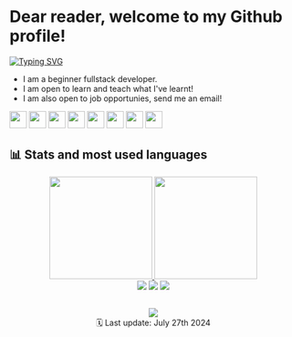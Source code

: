 # Dear reader, welcome to my Github profile!
 [![Typing SVG](https://readme-typing-svg.demolab.com?font=Fira+Code&pause=1000&color=26F70C&random=false&width=435&lines=Ol%C3%A1%2C+mundo!;Hello%2C+world!;%C2%A1Hola%2C+mundo!;%E5%93%88%E5%96%BD%E4%B8%96%E7%95%8C%EF%BC%81;%E3%81%93%E3%82%93%E3%81%AB%E3%81%A1%E3%81%AF%E4%B8%96%E7%95%8C%EF%BC%81)](https://git.io/typing-svg)
- I am a beginner fullstack developer.
- I am open to learn and teach what I've learnt!
- I am also open to job opportunies, send me an email!

<img width="30px" src="https://cdn.jsdelivr.net/gh/devicons/devicon@latest/icons/markdown/markdown-original.svg"> <img width="30px" src="https://cdn.jsdelivr.net/gh/devicons/devicon@latest/icons/html5/html5-original.svg"> <img width="30px" src="https://cdn.jsdelivr.net/gh/devicons/devicon@latest/icons/css3/css3-original.svg"> <img width="30px" src="https://cdn.jsdelivr.net/gh/devicons/devicon@latest/icons/c/c-original.svg"> <img width="30px" src="https://cdn.jsdelivr.net/gh/devicons/devicon@latest/icons/cplusplus/cplusplus-original.svg"> <img width="30px" src="https://cdn.jsdelivr.net/gh/devicons/devicon@latest/icons/csharp/csharp-original.svg"> <img width="30px" src="https://cdn.jsdelivr.net/gh/devicons/devicon@latest/icons/java/java-original.svg"> <img width="30px" src="https://cdn.jsdelivr.net/gh/devicons/devicon@latest/icons/python/python-original.svg">

## 📊 Stats and most used languages
<div align="center">
  <a href="https://github.com/ReisLeonardo">
  <img height="180em" src="https://github-readme-stats.vercel.app/api?username=ReisLeonardo&show_icons=true&theme=highcontrast&include_all_commits=true&count_private=true"/>
  <img height="180em" src="https://github-readme-stats.vercel.app/api/top-langs/?username=ReisLeonardo&layout=compact&langs_count=7&theme=highcontrast"/>
 
<div> 
  <a href="https://www.youtube.com/@reisleonardo" target="_blank"><img src="https://img.shields.io/badge/YouTube-FF0000?style=for-the-badge&logo=youtube&logoColor=white" target="_blank"></a>
  <a href = "mailto:leonardoreisemail@gmail.com"><img src="https://img.shields.io/badge/-Gmail-%23333?style=for-the-badge&logo=gmail&logoColor=white" target="_blank"></a>
  <a href="https://www.linkedin.com/in/leonardoreisconceicao/" target="_blank"><img src="https://img.shields.io/badge/-LinkedIn-%230077B5?style=for-the-badge&logo=linkedin&logoColor=white" target="_blank"></a>
</div>

##

[![](https://visitcount.itsvg.in/api?id=ReisLeonardo&label=Profile%20Views&color=12&icon=3&pretty=false)](https://visitcount.itsvg.in)
<br>
🗓️ Last update: July 27th 2024
